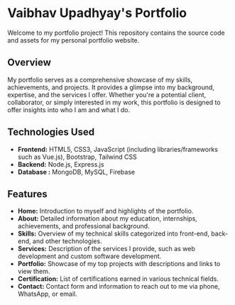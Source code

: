 # Vaibhav Upadhyay's Portfolio

Welcome to my portfolio project! This repository contains the source code and assets for my personal portfolio website.

## Overview

My portfolio serves as a comprehensive showcase of my skills, achievements, and projects. It provides a glimpse into my background, expertise, and the services I offer. Whether you're a potential client, collaborator, or simply interested in my work, this portfolio is designed to offer insights into who I am and what I do.

## Technologies Used

- **Frontend:** HTML5, CSS3, JavaScript (including libraries/frameworks such as Vue.js), Bootstrap, Tailwind CSS
- **Backend:** Node.js, Express.js
- **Database :** MongoDB, MySQL, Firebase

## Features

- **Home:** Introduction to myself and highlights of the portfolio.
- **About:** Detailed information about my education, internships, achievements, and professional background.
- **Skills:** Overview of my technical skills categorized into front-end, back-end, and other technologies.
- **Services:** Description of the services I provide, such as web development and custom software development.
- **Portfolio:** Showcase of my top projects with descriptions and links to view them.
- **Certification:** List of certifications earned in various technical fields.
- **Contact:** Contact form and information to reach out to me via phone, WhatsApp, or email.


